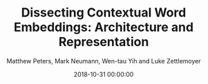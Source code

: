 ---
title: "Dissecting Contextual Word Embeddings: Architecture and Representation"
collection: publications
permalink: /publication/2018-10-31-0067
date: 2018-10-31 00:00:00
author: 'Matthew Peters, Mark Neumann, Wen-tau Yih and Luke Zettlemoyer'
venue: 'EMNLP-2018'
---